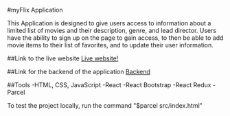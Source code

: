 #myFlix Application

This Application is designed to give users access to information about a limited list of movies and their description, genre, and lead director.
Users have the ability to sign up on the page to gain access, to then be able to add movie items to their list of favorites, and to update their user information.

##Link to the live website
<a href="" target="_blank">Live website!</a>

##Link for the backend of the application
<a href="https://github.com/KupferJ/movie_api" target="_blank">Backend</a>

##Tools
-HTML, CSS, JavaScript
-React
-React Bootstrap
-React Redux
-Parcel




To test the project locally, run the command "$parcel src/index.html"